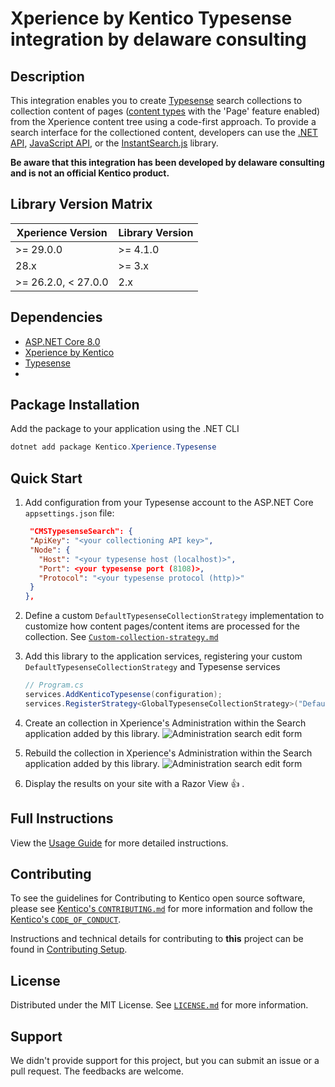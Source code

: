 # Xperience by Kentico Typesense integration by delaware consulting

## Description

This integration enables you to create [Typesense](https://typesense.org/) search collections to collection content of pages ([content types](https://docs.xperience.io/x/gYHWCQ) with the 'Page' feature enabled) from the Xperience content tree using a code-first approach. To provide a search interface for the collectioned content, developers can use the [.NET API](https://github.com/DAXGRID/typesense-dotnet), [JavaScript API](https://github.com/typesense/typesense-js), or the [InstantSearch.js](https://typesense.org/docs/guide/search-ui-components.html) library.

**Be aware that this integration has been developed by delaware consulting and is not an official Kentico product.**

## Library Version Matrix

| Xperience Version   | Library Version |
| ------------------- | --------------- |
| >= 29.0.0           | >= 4.1.0        |
| 28.x                | >= 3.x          |
| >= 26.2.0, < 27.0.0 | 2.x             |

## Dependencies

- [ASP.NET Core 8.0](https://dotnet.microsoft.com/en-us/download)
- [Xperience by Kentico](https://docs.xperience.io/xp/changelog)
- [Typesense](https://typesense.org/docs/guide/)
-

## Package Installation

Add the package to your application using the .NET CLI

```powershell
dotnet add package Kentico.Xperience.Typesense
```

## Quick Start

1. Add configuration from your Typesense account to the ASP.NET Core `appsettings.json` file:

   ```json
    "CMSTypesenseSearch": {
    "ApiKey": "<your collectioning API key>",
    "Node": {
      "Host": "<your typesense host (localhost)>",
      "Port": <your typesense port (8108)>,
      "Protocol": "<your typesense protocol (http)>"
    }
   },
   ```

2. Define a custom `DefaultTypesenseCollectionStrategy` implementation to customize how content pages/content items are processed for the collection. See [`Custom-collection-strategy.md`](docs/Custom-collection-strategy.md)
3. Add this library to the application services, registering your custom `DefaultTypesenseCollectionStrategy` and Typesense services

   ```csharp
   // Program.cs
   services.AddKenticoTypesense(configuration);
   services.RegisterStrategy<GlobalTypesenseCollectionStrategy>("DefaultStrategy");
   ```

4. Create an collection in Xperience's Administration within the Search application added by this library.
   ![Administration search edit form](/images/xperience-administration-search-collection-edit-form.jpg)
5. Rebuild the collection in Xperience's Administration within the Search application added by this library.
   ![Administration search edit form](/images/xperience-administration-search-collection-list.jpg)
6. Display the results on your site with a Razor View 👍 .

## Full Instructions

View the [Usage Guide](docs/Usage-Guide.md) for more detailed instructions. 

## Contributing

To see the guidelines for Contributing to Kentico open source software, please see [Kentico's `CONTRIBUTING.md`](https://github.com/Kentico/.github/blob/main/CONTRIBUTING.md) for more information and follow the [Kentico's `CODE_OF_CONDUCT`](https://github.com/Kentico/.github/blob/main/CODE_OF_CONDUCT.md).

Instructions and technical details for contributing to **this** project can be found in [Contributing Setup](docs/Contributing-Setup.md).

## License

Distributed under the MIT License. See [`LICENSE.md`](LICENSE.md) for more information.

## Support

We didn't provide support for this project, but you can submit an issue or a pull request. The feedbacks are welcome.
